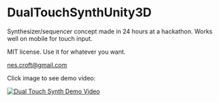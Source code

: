 # DualTouchSynthUnity3D
Synthesizer/sequencer concept made in 24 hours at a hackathon. Works well on mobile for touch input.

MIT license. Use it for whatever you want.

nes.croft@gmail.com

Click image to see demo video:

[![Dual Touch Synth Demo Video](https://img.youtube.com/vi/RM_HnBss7Hs/0.jpg)](https://youtu.be/RM_HnBss7Hs)

